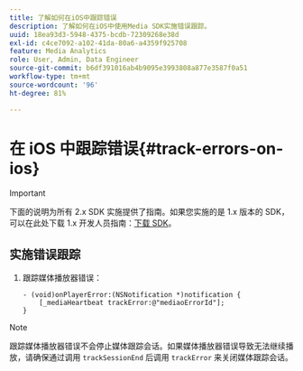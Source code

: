 ```yaml
---
title: 了解如何在iOS中跟踪错误
description: 了解如何在iOS中使用Media SDK实施错误跟踪。
uuid: 18ea93d3-5948-4375-bcdb-72309268e38d
exl-id: c4ce7092-a102-41da-80a6-a4359f925708
feature: Media Analytics
role: User, Admin, Data Engineer
source-git-commit: b6df391016ab4b9095e3993808a877e3587f0a51
workflow-type: tm+mt
source-wordcount: '96'
ht-degree: 81%

---
```


# 在 iOS 中跟踪错误{#track-errors-on-ios}

>[!IMPORTANT]
>
>下面的说明为所有 2.x SDK 实施提供了指南。如果您实施的是 1.x 版本的 SDK，可以在此处下载 1.x 开发人员指南：[下载 SDK](/help/sdk-implement/download-sdks.md)。

## 实施错误跟踪

1. 跟踪媒体播放器错误：

   ```
   - (void)onPlayerError:(NSNotification *)notification { 
       [_mediaHeartbeat trackError:@"mediaoErrorId"]; 
   }
   ```

>[!NOTE]
>
>跟踪媒体播放器错误不会停止媒体跟踪会话。如果媒体播放器错误导致无法继续播放，请确保通过调用 `trackSessionEnd` 后调用 `trackError` 来关闭媒体跟踪会话。
